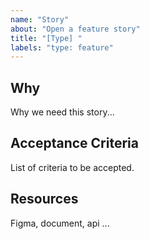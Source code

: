 ```yaml
---
name: "Story"
about: "Open a feature story"
title: "[Type] "
labels: "type: feature"
---
```


## Why

Why we need this story...

## Acceptance Criteria

List of criteria to be accepted.

## Resources

Figma, document, api ...